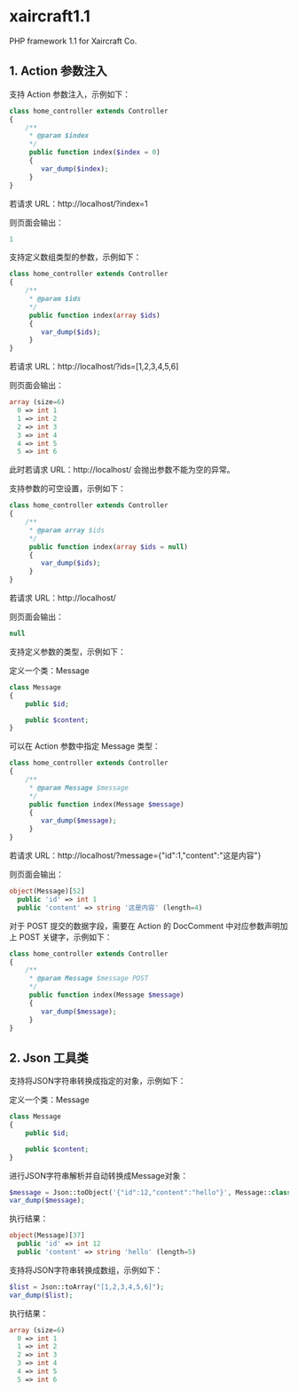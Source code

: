 # xaircraft1.1
PHP framework 1.1 for Xaircraft Co.

## 1. Action 参数注入

支持 Action 参数注入，示例如下：

```PHP
class home_controller extends Controller
{
    /**
     * @param $index
     */
     public function index($index = 0)
     {
        var_dump($index);
     }
}
```
若请求 URL：http://localhost/?index=1

则页面会输出：

```PHP
1
```

支持定义数组类型的参数，示例如下：

```PHP
class home_controller extends Controller
{
    /**
     * @param $ids
     */
     public function index(array $ids)
     {
        var_dump($ids);
     }
}
```
若请求 URL：http://localhost/?ids=[1,2,3,4,5,6]

则页面会输出：

```PHP
array (size=6)
  0 => int 1
  1 => int 2
  2 => int 3
  3 => int 4
  4 => int 5
  5 => int 6
```
此时若请求 URL：http://localhost/
会抛出参数不能为空的异常。

支持参数的可空设置，示例如下：
```PHP
class home_controller extends Controller
{
    /**
     * @param array $ids
     */
     public function index(array $ids = null)
     {
        var_dump($ids);
     }
}
```
若请求 URL：http://localhost/

则页面会输出：

```PHP
null
```

支持定义参数的类型，示例如下：

定义一个类：Message
```PHP
class Message
{
    public $id;

    public $content;
}
```
可以在 Action 参数中指定 Message 类型：
```PHP
class home_controller extends Controller
{
    /**
     * @param Message $message
     */
     public function index(Message $message)
     {
        var_dump($message);
     }
}
```

若请求 URL：http://localhost/?message={"id":1,"content":"这是内容"}

则页面会输出：
```PHP
object(Message)[52]
  public 'id' => int 1
  public 'content' => string '这是内容' (length=4)
```

对于 POST 提交的数据字段，需要在 Action 的 DocComment 中对应参数声明加上 POST 关键字，示例如下：
```PHP
class home_controller extends Controller
{
    /**
     * @param Message $message POST
     */
     public function index(Message $message)
     {
        var_dump($message);
     }
}
```

## 2. Json 工具类

支持将JSON字符串转换成指定的对象，示例如下：

定义一个类：Message
```PHP
class Message
{
    public $id;

    public $content;
}
```

进行JSON字符串解析并自动转换成Message对象：
```PHP
$message = Json::toObject('{"id":12,"content":"hello"}', Message::class);
var_dump($message);
```

执行结果：
```PHP
object(Message)[37]
  public 'id' => int 12
  public 'content' => string 'hello' (length=5)
```

支持将JSON字符串转换成数组，示例如下：

```PHP
$list = Json::toArray("[1,2,3,4,5,6]");
var_dump($list);
```

执行结果：
```PHP
array (size=6)
  0 => int 1
  1 => int 2
  2 => int 3
  3 => int 4
  4 => int 5
  5 => int 6
```
